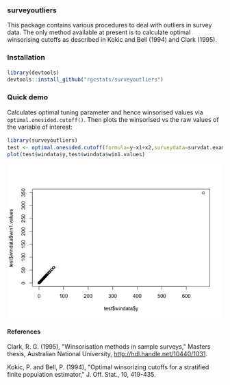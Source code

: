<!-- README.md is generated from README.Rmd. Please edit that file -->
### surveyoutliers

This package contains various procedures to deal with outliers in survey data. The only method available at present is to calculate optimal winsorising cutoffs as described in Kokic and Bell (1994) and Clark (1995).

### Installation

``` r
library(devtools)
devtools::install_github("rgcstats/surveyoutliers")
```

### Quick demo

Calculates optimal tuning parameter and hence winsorised values via `optimal.onesided.cutoff()`. Then plots the winsorised vs the raw values of the variable of interest:

``` r
library(surveyoutliers)
test <- optimal.onesided.cutoff(formula=y~x1+x2,surveydata=survdat.example)
plot(test$windata$y,test$windata$win1.values)
```

![](README-unnamed-chunk-2-1.png)

#### References

Clark, R. G. (1995), "Winsorisation methods in sample surveys," Masters thesis, Australian National University, <http://hdl.handle.net/10440/1031>.

Kokic, P. and Bell, P. (1994), "Optimal winsorizing cutoffs for a stratified finite population estimator," J. Off. Stat., 10, 419-435.
